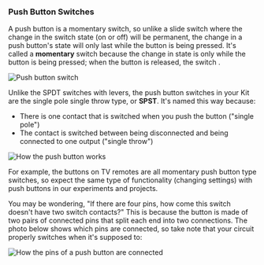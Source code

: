 ### Push Button Switches

A push button is a momentary switch, so unlike a slide switch where the change in the switch state (on or off) will be permanent, the change in a push button's state will only last while the button is being pressed. It's called a **momentary** switch because the change in state is only while the button is being pressed; when the button is released, the switch .

<!-- // DONE: Image of a push button switch -->

![Push button switch](https://raw.githubusercontent.com/OnionIoT/Onion-Docs/master/Omega2/Kit-Guides/img/switches-push-button.jpg)

Unlike the SPDT switches with levers, the push button switches in your Kit are the single pole single throw type, or **SPST**. It's named this way because:

* There is one contact that is switched when you push the button ("single pole")
* The contact is switched between being disconnected and being connected to one output ("single throw")

<!-- // TODO: animation of switch being pressed, enabling flow of current in circuit, then flow stopping after button is released
- we don't have time for this one, photo added instead-->
![How the push button works](https://raw.githubusercontent.com/OnionIoT/Onion-Docs/master/Omega2/Kit-Guides/img/switches-push-button-on-off.png)

For example, the buttons on TV remotes are all momentary push button type switches, so expect the same type of functionality (changing settings) with push buttons in our experiments and projects.

You may be wondering, "If there are four pins, how come this switch doesn't have two switch contacts?" This is because the button is made of two pairs of connected pins that split each end into two connections. The photo below shows which pins are connected, so take note that your circuit properly switches when it's supposed to:

<!-- // DONE: photo or graphic of connected pins on SPST push button -->
![How the pins of a push button are connected](https://raw.githubusercontent.com/OnionIoT/Onion-Docs/master/Omega2/Kit-Guides/img/switches-push-button-layout.jpg)
